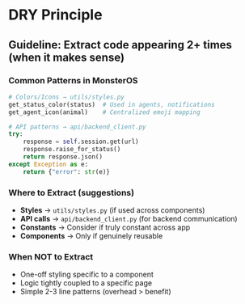 # DRY Principle

## Guideline: Extract code appearing 2+ times (when it makes sense)

### Common Patterns in MonsterOS
```python
# Colors/Icons → utils/styles.py
get_status_color(status)  # Used in agents, notifications
get_agent_icon(animal)    # Centralized emoji mapping

# API patterns → api/backend_client.py
try:
    response = self.session.get(url)
    response.raise_for_status()
    return response.json()
except Exception as e:
    return {"error": str(e)}
```

### Where to Extract (suggestions)
- **Styles** → `utils/styles.py` (if used across components)
- **API calls** → `api/backend_client.py` (for backend communication)
- **Constants** → Consider if truly constant across app
- **Components** → Only if genuinely reusable

### When NOT to Extract
- One-off styling specific to a component
- Logic tightly coupled to a specific page
- Simple 2-3 line patterns (overhead > benefit)